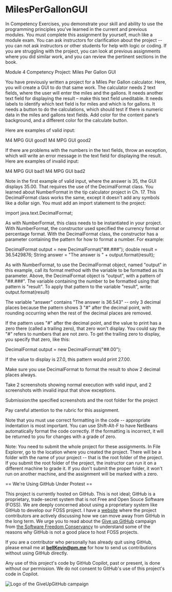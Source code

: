 # MilesPerGallonGUI

In Competency Exercises, you demonstrate your skill and ability to use the programming principles you've learned in the current and previous modules. You must complete this assignment by yourself, much like a module exam. You can ask instructors for clarification about the project -- you can not ask instructors or other students for help with logic or coding. If you are struggling with the project, you can look at previous assignments where you did similar work, and you can review the pertinent sections in the book.

 

Module 4 Competency Project: Miles Per Gallon GUI

You have previously written a project for a Miles Per Gallon calculator. Here, you will create a GUI to do that same work. The calculator needs 2 text fields, where the user will enter the miles and the gallons. It needs another text field for displaying the result – make this text field uneditable. It needs labels to identify which text field is for miles and which is for gallons. It needs a button to do the calculations, which should test if there is numeric data in the miles and gallons text fields. Add color for the content pane’s background, and a different color for the calculate button.

Here are examples of valid input:

M4 MPG GUI good1    M4 MPG GUI good2

If there are problems with the numbers in the text fields, throw an exception, which will write an error message in the text field for displaying the result. Here are examples of invalid input:

M4 MPG GUI bad1    M4 MPG GUI bad2

Note in the first example of valid input, where the answer is 35, the GUI displays 35.00. That requires the use of the DecimalFormat class. You learned about NumberFormat in the tip calculator project in Ch. 17. This DecimalFormat class works the same, except it doesn't add any symbols like a dollar sign. You must add an import statement to the project:

import java.text.DecimalFormat;

As with NumberFormat, this class needs to be instantiated in your project. With NumberFormat, the constructor used specified the currency format or percentage format. With the DecimalFormat class, the constructor has a parameter containing the pattern for how to format a number. For example:

DecimalFormat output = new DecimalFormat("##.###");
double result = 36.5429876;
String answer = "The answer is " + output.format(result);

As with NumberFormat, to use the DecimalFormat object, named "output" in this example, call its format method with the variable to be formatted as its parameter. Above, the DecimalFormat object is "output", with a pattern of "##.###". The variable containing the number to be formatted using that pattern is "result". To apply that pattern to the variable "result", write: output.format(result)

The variable "answer" contains "The answer is 36.543" -- only 3 decimal places because the pattern shows 3 "#" after the decimal point, with rounding occurring when the rest of the decimal places are removed.

If the pattern uses "#" after the decimal point, and the value to print has a zero there (called a trailing zero), that zero won't display. You could say the "#" refers to numbers that are not zero. To get the trailing zero to display, you specify that zero, like this:

DecimalFormat output = new DecimalFormat("##.00");

If the value to display is 27.0, this pattern would print 27.00.

Make sure you use DecimalFormat to format the result to show 2 decimal places always.

Take 2 screenshots showing normal execution with valid input, and 2 screenshots with invalid input that show exceptions.

 

Submission:the specified screenshots and the root folder for the project

 

Pay careful attention to the rubric for this assignment.

Note that you must use correct formatting in the code -- appropriate indentation is most important. You can use Shift-Alt-F to have NetBeans automatically format the code correctly. If the formatting is incorrect, it will be returned to you for changes with a grade of zero.

Note: You need to submit the whole project for these assignments. In File Explorer, go to the location where you created the project. There will be a folder with the name of your project -- that is the root folder of the project.  If you submit the root folder of the project, the instructor can run it on a different machine to grade it. If you don't submit the proper folder, it won't run on another machine, and the assignment will be marked with a zero.

== We're Using GitHub Under Protest ==

This project is currently hosted on GitHub.  This is not ideal; GitHub is a
proprietary, trade-secret system that is not Free and Open Souce Software
(FOSS).  We are deeply concerned about using a proprietary system like GitHub
to develop our FOSS project. I have a [website](https://bellKevin.me) where the
project contributors are actively discussing how we can move away from GitHub
in the long term.  We urge you to read about the [Give up GitHub](https://GiveUpGitHub.org) campaign 
from [the Software Freedom Conservancy](https://sfconservancy.org) to understand some of the reasons why GitHub is not 
a good place to host FOSS projects.

If you are a contributor who personally has already quit using GitHub, please
email me at **bellKevin@pm.me** for how to send us contributions without
using GitHub directly.

Any use of this project's code by GitHub Copilot, past or present, is done
without our permission.  We do not consent to GitHub's use of this project's
code in Copilot.

![Logo of the GiveUpGitHub campaign](https://sfconservancy.org/img/GiveUpGitHub.png)
